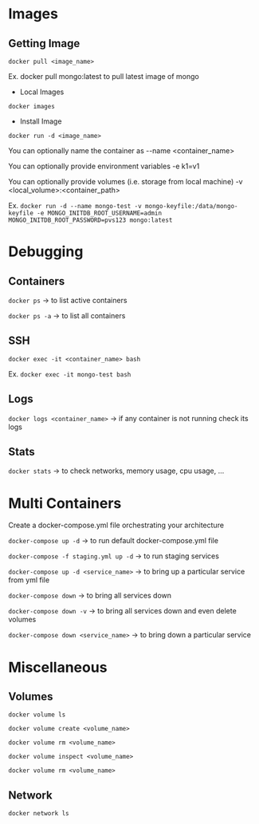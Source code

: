 # Images

## Getting Image

`docker pull <image_name>`

Ex. docker pull mongo:latest to pull latest image of mongo

- Local Images

`docker images`

- Install Image

`docker run -d <image_name>`

You can optionally name the container as --name <container_name>

You can optionally provide environment variables -e k1=v1

You can optionally provide volumes (i.e. storage from local machine) -v <local_volume>:<container_path>

Ex. `docker run -d --name mongo-test -v mongo-keyfile:/data/mongo-keyfile -e MONGO_INITDB_ROOT_USERNAME=admin MONGO_INITDB_ROOT_PASSWORD=pvs123 mongo:latest`



# Debugging

## Containers

`docker ps` → to list active containers

`docker ps -a` → to list all containers

## SSH

`docker exec -it <container_name> bash`

Ex. `docker exec -it mongo-test bash`

## Logs

`docker logs <container_name>` → if any container is not running check its logs

## Stats

`docker stats` → to check networks, memory usage, cpu usage, …


# Multi Containers

Create a docker-compose.yml file orchestrating your architecture

`docker-compose up -d` → to run default docker-compose.yml file

`docker-compose -f staging.yml up -d` → to run staging services

`docker-compose up -d <service_name>` → to bring up a particular service from yml file

`docker-compose down` → to bring all services down

`docker-compose down -v` → to bring all services down and even delete volumes

`docker-compose down <service_name>` → to bring down a particular service


# Miscellaneous

## Volumes

`docker volume ls`

`docker volume create <volume_name>`

`docker volume rm <volume_name>`

`docker volume inspect <volume_name>`

`docker volume rm <volume_name>`

## Network

`docker network ls`